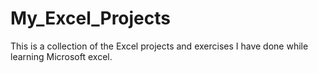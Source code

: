 # My_Excel_Projects
This is a collection of the Excel projects and exercises I have done while learning Microsoft excel.
